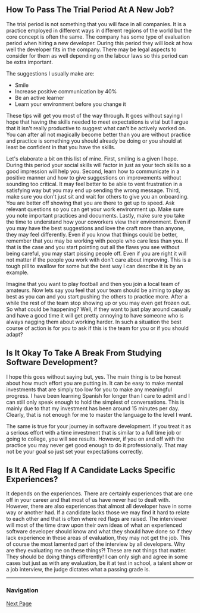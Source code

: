 ## How To Pass The Trial Period At A New Job?

The trial period is not something that you will face in all companies.
It is a practice employed in different ways in different regions of
the world but the core concept is often the same. The company has some
type of evaluation period when hiring a new developer. During this
period they will look at how well the developer fits in the company.
There may be legal aspects to consider for them as well depending on
the labour laws so this period can be extra important.

The suggestions I usually make are:

- Smile
- Increase positive communication by 40%
- Be an active learner
- Learn your environment before you change it

These tips will get you most of the way through. It goes without saying
I hope that having the skills needed to meet expectations is vital
but I argue that it isn't really productive to suggest what can't be
actively worked on. You can after all not magically become better than
you are without practice and practice is something you should already
be doing or you should at least be confident in that you have the skills.

Let's elaborate a bit on this list of mine. First, smiling is a given
I hope. During this period your social skills will factor in just as
your tech skills so a good impression will help you. Second, learn
how to communicate in a positive manner and how to give suggestions
on improvements without sounding too critical. It may feel better
to be able to vent frustration in a satisfying way but you may end
up sending the wrong message. Third, make sure you don't just sit
and wait for others to give you an onboarding. You are better off
showing that you are there to get up to speed. Ask relevant questions
so you can get your work environment up. Make sure you note important
practices and documents. Lastly, make sure you take the time to
understand how your coworkers view their environment. Even if you may
have the best suggestions and love the craft more than anyone, they
may feel differently. Even if you know that things could be better,
remember that you may be working with people who care less than you.
If that is the case and you start pointing out all the flaws you see
without being careful, you may start pissing people off.
Even if you are right it will not matter if the people you work with
don't care about improving. This is a tough pill to swallow for some
but the best way I can describe it is by an example.

Imagine that you want to play football and then you join a local
team of amateurs. Now lets say you feel that your team should be
aiming to play as best as you can and you start pushing the others
to practice more. After a while the rest of the team stop showing
up or you may even get frozen out. So what could be happening?
Well, if they want to just play around casually and have a good time
it will get pretty annoying to have someone who is always nagging them
about working harder. In such a situation the best course of action
is for you to ask if this is the team for you or if you should adapt?

## Is It Okay To Take A Break From Studying Software Development?

I hope this goes without saying but, yes. The main thing is to be
honest about how much effort you are putting in. It can be easy to
make mental investments that are simply too low for you to make
any meaningful progress. I have been learning Spanish for longer
than I care to admit and I can still only speak enough to hold
the simplest of conversations. This is mainly due to that my
investment has been around 15 minutes per day. Clearly, that
is not enough for me to master the language to the level I want.

The same is true for your journey in software development. If
you treat it as a serious effort with a time investment that is
similar to a full time job or going to college, you will see
results. However, if you on and off with the practice you may
never get good enough to do it professionally. That may not be
your goal so just set your expectations correctly.

## Is It A Red Flag If A Candidate Lacks Specific Experiences?

It depends on the experiences. There are certainly experiences
that are one off in your career and that most of us have never
had to dealt with. However, there are also experiences that almost
all developer have in some way or another had. If a candidate lacks
those we may find it hard to relate to each other and that is often
where red flags are raised. The interviewer will most of the time
draw upon their own ideas of what an experienced software developer
should know and what they should have done so if they lack experience
in these areas of evaluation, they may not get the job.
This of course the most lamented part of the interview by all developers.
Why are they evaluating me on these things?! These are not things that
matter. They should be doing things differently!
I can only sigh and agree in some cases but just as with any evaluation,
be it at test in school, a talent show or a job interview, the judge
dictates what a passing grade is.

---

### Navigation

[Next Page](page_021.md)
